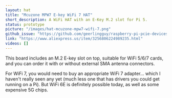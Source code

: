 ```yaml
---
layout: hat
title: "Mcuzone MPW7 E-key WiFi 7 HAT"
short_description: A WiFi HAT with an E-Key M.2 slot for Pi 5.
status: prototype
picture: "/images/hat-mcuzone-mpw7-wifi-7.png"
github_issue: "https://github.com/geerlingguy/raspberry-pi-pcie-devices/issues/599"
link: "https://www.aliexpress.us/item/3256806224989235.html"
videos: []
---
```

This board includes an M.2 E-key slot on top, suitable for WiFi 5/6/7 cards, and you can order it with or without external SMA antenna connectors.

For WiFi 7, you would need to buy an appropriate WiFi 7 adapter... which I haven't really seen any yet (much less one that has drivers you could get running on a Pi). But WiFi 6E is definitely possible today, as well as some expensive 5G chips.
